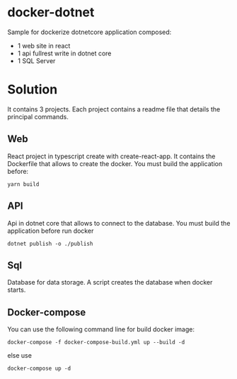# docker-dotnet
Sample for dockerize dotnetcore application composed: 
 - 1 web site in react
 - 1 api fullrest write in dotnet core
 - 1 SQL Server
# Solution
It contains 3 projects. Each project contains a readme file that details the principal commands.
## Web
React project in typescript create with create-react-app. It contains the Dockerfile that allows to create the docker. You must build the application before:

    yarn build
## API
Api in dotnet core that allows to connect to the database. You must build the application before run docker

    dotnet publish -o ./publish
## Sql
Database for data storage. A script creates the database when docker starts.

## Docker-compose
You can use the following command line for build docker image:

    docker-compose -f docker-compose-build.yml up --build -d
else use 

    docker-compose up -d
